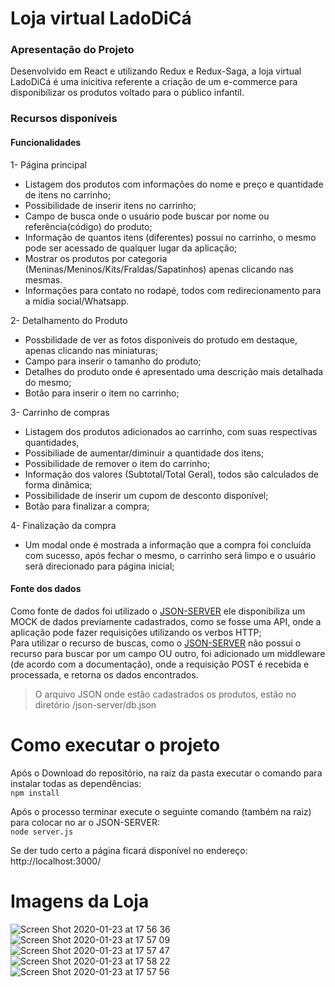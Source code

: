 # Loja virtual LadoDiCá

### Apresentação do Projeto

Desenvolvido em React e utilizando Redux e Redux-Saga, a loja virtual LadoDiCá é uma inicitiva referente a criação de um e-commerce para disponibilizar os produtos voltado para o público infantil.

### Recursos disponíveis

#### Funcionalidades

1- Página principal

- Listagem dos produtos com informações do nome e preço e quantidade de itens no carrinho;
- Possibilidade de inserir itens no carrinho;
- Campo de busca onde o usuário pode buscar por nome ou referência(código) do produto;
- Informação de quantos itens (diferentes) possui no carrinho, o mesmo pode ser acessado de qualquer lugar da aplicação;
- Mostrar os produtos por categoria (Meninas/Meninos/Kits/Fraldas/Sapatinhos) apenas clicando nas mesmas.
- Informações para contato no rodapé, todos com redirecionamento para a mídia social/Whatsapp.

2- Detalhamento do Produto

- Possbilidade de ver as fotos disponiveis do protudo em destaque, apenas clicando nas miniaturas;
- Campo para inserir o tamanho do produto;
- Detalhes do produto onde é apresentado uma descrição mais detalhada do mesmo;
- Botão para inserir o item no carrinho;

3- Carrinho de compras

- Listagem dos produtos adicionados ao carrinho, com suas respectivas quantidades,
- Possibiliade de aumentar/diminuir a quantidade dos itens;
- Possibilidade de remover o item do carrinho;
- Informação dos valores (Subtotal/Total Geral), todos são calculados de forma dinâmica;
- Possibilidade de inserir um cupom de desconto disponível;
- Botão para finalizar a compra;

4- Finalização da compra

- Um modal onde é mostrada a informação que a compra foi concluída com sucesso, após fechar o mesmo, o carrinho será limpo e o usuário será direcionado para página inicial;

#### Fonte dos dados

Como fonte de dados foi utilizado o [JSON-SERVER](https://github.com/typicode/json-server) ele disponibiliza um MOCK de dados previamente cadastrados, como se fosse uma API, onde a aplicação pode fazer requisições utilizando os verbos HTTP; </br>
Para utilizar o recurso de buscas, como o [JSON-SERVER](https://github.com/typicode/json-server) não possui o recurso para buscar por um campo OU outro, foi adicionado um middleware (de acordo com a documentação), onde a requisição POST é recebida e processada, e retorna os dados encontrados.

> O arquivo JSON onde estão cadastrados os produtos, estão no diretório /json-server/db.json

# Como executar o projeto

Após o Download do repositório, na raiz da pasta executar o comando para instalar todas as dependências: </br>
`npm install`

Após o processo terminar execute o seguinte comando (também na raiz) para colocar no ar o JSON-SERVER:</br>
`node server.js`

Se der tudo certo a página ficará disponível no endereço: http://localhost:3000/

# Imagens da Loja

![Screen Shot 2020-01-23 at 17 56 36](https://user-images.githubusercontent.com/21282437/73023348-1fa93780-3e0a-11ea-8a2e-027810bf4509.png)
![Screen Shot 2020-01-23 at 17 57 09](https://user-images.githubusercontent.com/21282437/73023349-1fa93780-3e0a-11ea-9eae-35e5adf893b9.png)
![Screen Shot 2020-01-23 at 17 57 47](https://user-images.githubusercontent.com/21282437/73023350-2041ce00-3e0a-11ea-92e2-e2f29125edb4.png)
![Screen Shot 2020-01-23 at 17 58 22](https://user-images.githubusercontent.com/21282437/73023352-2041ce00-3e0a-11ea-9bde-8303bc8c5f99.png)
![Screen Shot 2020-01-23 at 17 57 56](https://user-images.githubusercontent.com/21282437/73023351-2041ce00-3e0a-11ea-9aa5-83a37eeca5a9.png)
